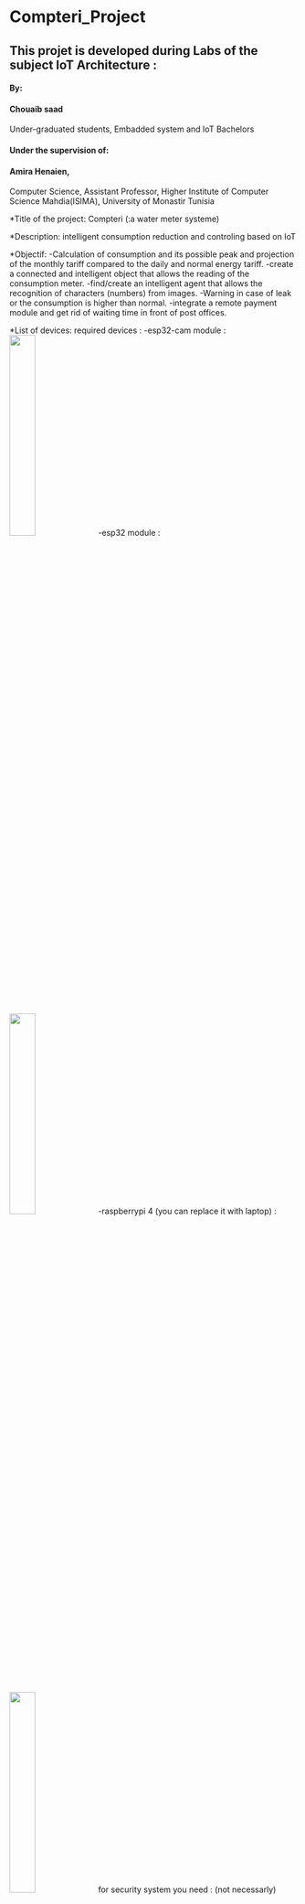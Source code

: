 # Compteri_Project

## This projet is developed during Labs of the subject IoT Architecture :

#### By:
#### Chouaib saad

Under-graduated students, 
Embadded system and IoT Bachelors 


#### Under the supervision of:
#### Amira Henaien, 
Computer Science, Assistant Professor,
Higher Institute of Computer Science Mahdia(ISIMA),
University of Monastir Tunisia


*Title of the project:
Compteri (:a water meter systeme)

*Description:
intelligent consumption reduction and controling based on IoT

*Objectif:
-Calculation of consumption and its possible peak and projection of the monthly tariff compared to the daily and normal energy tariff.
-create a connected and intelligent object that allows the reading of the consumption meter.
-find/create an intelligent agent that allows the recognition of characters (numbers) from images.
-Warning in case of leak or the consumption is higher than normal.
-integrate a remote payment module and get rid of waiting time in front of post offices.

*List of devices:
required devices  :
-esp32-cam module : <br>
<img src="https://user-images.githubusercontent.com/106425884/209489181-06fce8cf-c6a2-43c4-96e8-3ebde009d16f.jpg" width="30%" height="30%">
-esp32 module : <br>  <br> 
<img src="![esp32](https://user-images.githubusercontent.com/106425884/209489196-016231f0-73d0-480d-b7e3-cb623f3e8a24.jpg)" width="30%" height="30%">
-raspberrypi 4 (you can  replace it with laptop) :  <br>  <br> 
<img src="https://user-images.githubusercontent.com/106425884/209489201-702fc9c4-ccac-484b-bc94-728e968df215.jpg" width="30%" height="30%">
for security system you need : (not necessarly)  <br>  <br> 
-PIR sensor : <br>  <br> 
<img src="https://user-images.githubusercontent.com/106425884/209489241-6426a0bc-49d7-4619-a44c-db60e4ac4a19.jpg" width=30%" height="30%"> <br> 
-jumper wires : <br>
<img src="https://user-images.githubusercontent.com/106425884/209489223-143ffd82-a10c-4d82-9035-2729156682b3.png" width="30%" height="30%"> <br> 
-Electronic Door Lock : <br>
<img src="https://user-images.githubusercontent.com/106425884/209489048-caf90bea-7eb2-4f76-8927-cdf57a904c61.jpg" width="30%" height="30%">





-First you need to download the zip file of the project which contains all the files and source codes we need.

### =>install the mobile app<=
-Download and install the mobile app : compteri app .

### =>install frimware on the esp32-cam<=
1)fixe the camera position with video streaming sketch .
2)install python from microsoft store .
3)instal the model frimware from github .
5)unzip the folder
5)copy the content of sdcard folder on a sdcard <=16GB and formatted with fat32
6)modify wlan.ini and enter username and password of your home wifi
7)connect the esp32-cam to your computer
8)insert the prepared sdcard (lust be equal or less than 16gb )

=>open command line or powershell and :
9)install the required python libraries and esp tools with:
sudo apt-get install python3-pip
sudo pip install esptool

10)navigate to the firmware folder and enter the following commands :

*Change to the directory of the loaded firmware! :
exemple :
cd C:\Users\chouaieb saad\Desktop\projet github\le module learning pour esp32-cam (pour le calcule de consommation)\firmware
*Connect the ESP32 via USB to the computer and run these lines of codes:
esptool.py.exe erase_flash
esptool.py.exe write_flash 0x01000 bootloader.bin 0x08000 partitions.bin 0x10000 firmware.bin
=> the installation should complete succesfully ! <br> <br> 

<img src="https://user-images.githubusercontent.com/106425884/209493973-3f1de797-60be-481d-93ff-db63131bd6a8.PNG" width="80%" height="80%"> <br> 

en cas d'erreurs : <br>
*[su_spoiler title=”You get an error message that the ESPtool would not be present?” initial_state=”collapse”] :
pip show -f esptool

### =>upload the security module on esp32<=
-the cose is located on "code module de securite esp32.ino" run and upload the code using arduino ide with micro-usb  cable .


### =>install the broaker<=
install the broaker on the raspberrypi 4 or on laptop  :
-download and install mosquitto client server on your systeme using the offical <a href="https://mosquitto.org/download/">site</a>
-start the server with the following commands (nb : change the ip address with yours!)
-open the command prompt and visit the mosquitto files location :
cd C:\Program Files\mosquitto
-and start the server with this command :
mosquitto -v -c test.conf
<br>
<img src="https://user-images.githubusercontent.com/106425884/209494218-40f85624-f4f8-4cb3-aa8f-dd152efe0c1c.PNG" width="80%" height="80%">

<br>

-you can subscribe to the server with (example of ip address) :
mosquitto_sub -h 192.168.0.4 -t compteur/coutMesuree -d

### =>setup & connections<=

1)"compteri" carton model: <br>
<img src="https://user-images.githubusercontent.com/106425884/209491827-d3394bc7-1f32-452d-b5f4-4c80700ba7eb.jpg" width="30%" height="30%"> <br> <br> 
<img src="https://user-images.githubusercontent.com/106425884/209491834-a95febcc-166d-4afb-bfd2-bc063bf20996.jpg" width="30%" height="30%"> <br> <br> 

2) for the best result and experience use 3D printer : <br> <br> 
<img src="https://user-images.githubusercontent.com/106425884/209492126-9c536493-1ad6-49ca-91e9-6a30c310729c.jpg" width="30%" height="30%"> <br> <br> 


-esp32-cam flash diagram : <br> 

-methode1 : <br> <br> 
<img src="https://user-images.githubusercontent.com/106425884/209492564-bc6d91ce-f0bc-441d-b5c2-cc620b95d539.png" width="30%" height="30%"> <br> <br> 
-methode2 : <br> <br> 
<img src="https://user-images.githubusercontent.com/106425884/209493542-79aa86db-877d-4be7-8b9b-225dc965c661.png" width="30%" height="30%"> <br> <br> 


esp32 + delonaide door lock module : <br> <br> 
<img src="https://user-images.githubusercontent.com/106425884/209493609-e3ca9d7c-c2be-4968-a684-f74563e424ce.jpg" width="30%" height="30%"> <br> <br> 


esp32 + PIR sensor diagram : <br> <br> 
<img src="https://user-images.githubusercontent.com/106425884/209493633-73fb1de8-95a0-4fa9-957b-46d89f792021.jpg" width="30%" height="30%"> <br> <br> 

<br>
                                                                                                                                          
### Congratulation your project is ready :) ! <br> 



**dashboard <br> <br> 
<img src="https://user-images.githubusercontent.com/106425884/209493813-6b28c5d2-ac5c-473d-9261-68c5ff9ce15d.jpg" width="80%" height="80%"> <br> <br> 



**mobile application :
                                                                                                                                          
<br>
                                                                                                                                          
 <center>
  <video controls>
    <source src="https://user-images.githubusercontent.com/106425884/209493831-5853e501-bccb-4adf-a828-69d4fe39999a.mp4
" type="video/webm" />
  </video>
</center>






